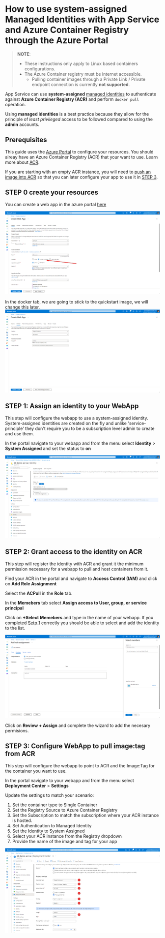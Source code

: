 # How to use system-assigned Managed Identities with App Service and Azure Container Registry through the Azure Portal

> **NOTE**:
>
> - These instructions only apply to Linux based containers configurations.
> - The Azure Container registry must be internet accessible.
>   - Pulling container images through a Private Link / Private endpoint connection is currently **not supported**.

App Service can use **system-assigned** [managed identities](https://docs.microsoft.com/azure/active-directory/managed-identities-azure-resources/overview) to authenticate against **Azure Container Registry (ACR)** and perform `docker pull` operation.

Using **managed identities** is a best practice because they allow for the principle of _least privileged_ access to be followed compared to using the **admin** accounts.

## Prerequisites

This guide uses the [Azure Portal](https://portal.azure.com) to configure your resources. You should alreay have an Azure Container Registry (ACR) that your want to use. Learn more about [ACR](https://docs.microsoft.com/azure/container-registry/).

If you are starting with an empty ACR instance, you will need to [push an image into ACR](https://docs.microsoft.com/azure/container-registry/container-registry-get-started-docker-cli) so that you can later configure your app to use it in [STEP 3](#step-3-configure-webapp-to-pull-imagetag-from-acr).

## STEP 0 create your resources

You can create a web app in the azure portal [here](https://ms.portal.azure.com/#create/Microsoft.WebSite)

![WebApp Basics Tab](media/WebApp_Create.png)

In the docker tab, we are going to stick to the quickstart image, we will change this later.
![WebApp Dockier Tab](media/Docker.png)

## STEP 1: Assign an identity to your WebApp

This step will configure the webapp to use a system-assigned identity. System-assigned identities are created on the fly and unlike 'service-principle' they don't require you to be a subscription level admin to create and use them.

In the portal navigate to your webapp and from the menu select **Identity** > **System Assigned** and set the status to **on**

![System Assigned Managed Identity](media/System-Assigned_Managed_Identity.png)

## STEP 2: Grant access to the identity on ACR

This step will register the identity with ACR and grant it the minimum permission necessary for a webapp to pull and host containers from it.

Find your ACR in the portal and navigate to **Access Control (IAM)** and click on **Add Role Assignment**

Select the **ACPull** in the **Role** tab.

In the **Memebers** tab select **Assign access to User, group, or service principal**

Click on **+Select Memebers** and type in the name of your webapp. If you completed [Setp 1](#step-1-assign-an-identity-to-your-webapp) correctly you should be able to select and add the identity to the list.

![Role Assignment](media/Role_Assignment.png)

Click on **Review + Assign** and complete the wizard to add the necesary permisions.

## STEP 3: Configure WebApp to pull image:tag from ACR

This step will configure the webapp to point to ACR and the Image:Tag for the container you want to use.

In the portal navigate to your webapp and from the menu select **Deployment Center** > **Settings**

Update the settings to match your scenario:

1. Set the container type to Single Container
1. Set the Registry Source to Azure Container Registry
1. Set the Subscription to match the subscription where your ACR instance is hosted.
1. Set Authentication to Managed Identity
1. Set the Identity to System Assigned
1. Select your ACR instance from the Registry dropdown
1. Provide the name of the image and tag for your app

![Deployment Center Settings](media/Deployment_Center_Settings.png)

